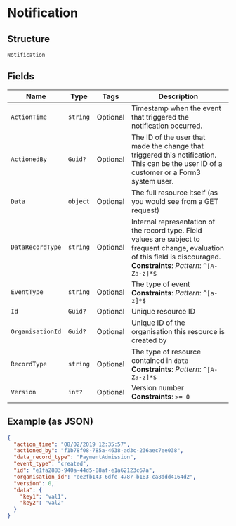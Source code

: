
# Notification

## Structure

`Notification`

## Fields

| Name | Type | Tags | Description |
|  --- | --- | --- | --- |
| `ActionTime` | `string` | Optional | Timestamp when the event that triggered the notification occurred. |
| `ActionedBy` | `Guid?` | Optional | The ID of the user that made the change that triggered this notification. This can be the user ID of a customer or a Form3 system user. |
| `Data` | `object` | Optional | The full resource itself (as you would see from a GET request) |
| `DataRecordType` | `string` | Optional | Internal representation of the record type. Field values are subject to frequent change, evaluation of this field is discouraged.<br>**Constraints**: *Pattern*: `^[A-Za-z]*$` |
| `EventType` | `string` | Optional | The type of event<br>**Constraints**: *Pattern*: `^[a-z]*$` |
| `Id` | `Guid?` | Optional | Unique resource ID |
| `OrganisationId` | `Guid?` | Optional | Unique ID of the organisation this resource is created by |
| `RecordType` | `string` | Optional | The type of resource contained in `data`<br>**Constraints**: *Pattern*: `^[A-Za-z]*$` |
| `Version` | `int?` | Optional | Version number<br>**Constraints**: `>= 0` |

## Example (as JSON)

```json
{
  "action_time": "08/02/2019 12:35:57",
  "actioned_by": "f1b78f08-785a-4638-ad3c-236aec7ee038",
  "data_record_type": "PaymentAdmission",
  "event_type": "created",
  "id": "e1fa2883-940a-44d5-88af-e1a62123c67a",
  "organisation_id": "ee2fb143-6dfe-4787-b183-ca8ddd4164d2",
  "version": 0,
  "data": {
    "key1": "val1",
    "key2": "val2"
  }
}
```

